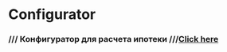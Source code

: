 # Сonfigurator
### /// Конфигуратор для расчета ипотеки ///[Click here](https://akezhev.github.io/Configurator/)

